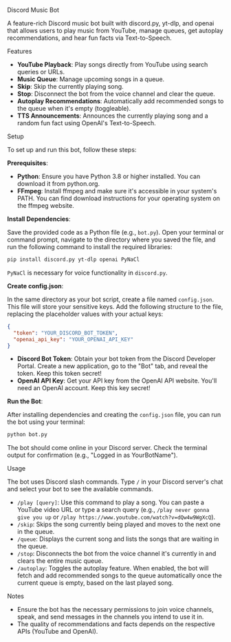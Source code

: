 
Discord Music Bot

A feature-rich Discord music bot built with discord.py, yt-dlp, and openai that allows users to play music from YouTube, manage queues, get autoplay recommendations, and hear fun facts via Text-to-Speech.

Features

- **YouTube Playback**: Play songs directly from YouTube using search queries or URLs.
- **Music Queue**: Manage upcoming songs in a queue.
- **Skip**: Skip the currently playing song.
- **Stop**: Disconnect the bot from the voice channel and clear the queue.
- **Autoplay Recommendations**: Automatically add recommended songs to the queue when it's empty (toggleable).
- **TTS Announcements**: Announces the currently playing song and a random fun fact using OpenAI's Text-to-Speech.

Setup

To set up and run this bot, follow these steps:

**Prerequisites**:

- **Python**: Ensure you have Python 3.8 or higher installed. You can download it from python.org.
- **FFmpeg**: Install ffmpeg and make sure it's accessible in your system's PATH. You can find download instructions for your operating system on the ffmpeg website.

**Install Dependencies**:

Save the provided code as a Python file (e.g., `bot.py`). Open your terminal or command prompt, navigate to the directory where you saved the file, and run the following command to install the required libraries:

```bash
pip install discord.py yt-dlp openai PyNaCl
```

`PyNaCl` is necessary for voice functionality in `discord.py`.

**Create config.json**:

In the same directory as your bot script, create a file named `config.json`. This file will store your sensitive keys. Add the following structure to the file, replacing the placeholder values with your actual keys:

```json
{
  "token": "YOUR_DISCORD_BOT_TOKEN",
  "openai_api_key": "YOUR_OPENAI_API_KEY"
}
```

- **Discord Bot Token**: Obtain your bot token from the Discord Developer Portal. Create a new application, go to the "Bot" tab, and reveal the token. Keep this token secret!
- **OpenAI API Key**: Get your API key from the OpenAI API website. You'll need an OpenAI account. Keep this key secret!

**Run the Bot**:

After installing dependencies and creating the `config.json` file, you can run the bot using your terminal:

```bash
python bot.py
```

The bot should come online in your Discord server. Check the terminal output for confirmation (e.g., "Logged in as YourBotName").

Usage

The bot uses Discord slash commands. Type `/` in your Discord server's chat and select your bot to see the available commands.

- `/play [query]`: Use this command to play a song. You can paste a YouTube video URL or type a search query (e.g., `/play never gonna give you up` or `/play https://www.youtube.com/watch?v=dQw4w9WgXcQ`).
- `/skip`: Skips the song currently being played and moves to the next one in the queue.
- `/queue`: Displays the current song and lists the songs that are waiting in the queue.
- `/stop`: Disconnects the bot from the voice channel it's currently in and clears the entire music queue.
- `/autoplay`: Toggles the autoplay feature. When enabled, the bot will fetch and add recommended songs to the queue automatically once the current queue is empty, based on the last played song.

Notes

- Ensure the bot has the necessary permissions to join voice channels, speak, and send messages in the channels you intend to use it in.
- The quality of recommendations and facts depends on the respective APIs (YouTube and OpenAI).
```
